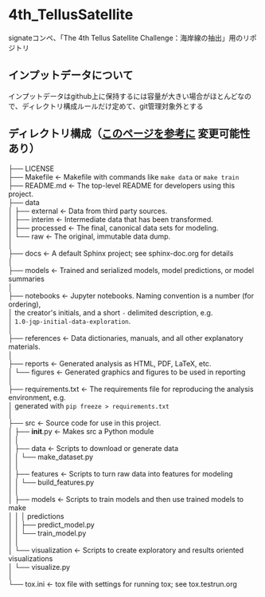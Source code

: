 # 4th_TellusSatellite
signateコンペ、「The 4th Tellus Satellite Challenge：海岸線の抽出」用のリポジトリ

## インプットデータについて
インプットデータはgithub上に保持するには容量が大きい場合がほとんどなので、ディレクトリ構成ルールだけ定めて、git管理対象外とする

## ディレクトリ構成（[このページを参考に](https://www.st-hakky-blog.com/entry/2017/03/24/140738) 変更可能性あり）
├── LICENSE</br>
├── Makefile           <- Makefile with commands like `make data` or `make train`</br>
├── README.md          <- The top-level README for developers using this project.</br>
├── data</br>
│   ├── external       <- Data from third party sources.</br>
│   ├── interim        <- Intermediate data that has been transformed.</br>
│   ├── processed      <- The final, canonical data sets for modeling.</br>
│   └── raw            <- The original, immutable data dump.</br>
│</br>
├── docs               <- A default Sphinx project; see sphinx-doc.org for details</br>
│</br>
├── models             <- Trained and serialized models, model predictions, or model summaries</br>
│</br>
├── notebooks          <- Jupyter notebooks. Naming convention is a number (for ordering),</br>
│                         the creator's initials, and a short `-` delimited description, e.g.</br>
│                         `1.0-jqp-initial-data-exploration`.</br>
│</br>
├── references         <- Data dictionaries, manuals, and all other explanatory materials.</br>
│</br>
├── reports            <- Generated analysis as HTML, PDF, LaTeX, etc.</br>
│   └── figures        <- Generated graphics and figures to be used in reporting</br>
│</br>
├── requirements.txt   <- The requirements file for reproducing the analysis environment, e.g.</br>
│                         generated with `pip freeze > requirements.txt`</br>
│</br>
├── src                <- Source code for use in this project.</br>
│   ├── __init__.py    <- Makes src a Python module</br>
│   │</br>
│   ├── data           <- Scripts to download or generate data</br>
│   │   └── make_dataset.py</br>
│   │</br>
│   ├── features       <- Scripts to turn raw data into features for modeling</br>
│   │   └── build_features.py</br>
│   │</br>
│   ├── models         <- Scripts to train models and then use trained models to make</br>
│   │   │                 predictions</br>
│   │   ├── predict_model.py</br>
│   │   └── train_model.py</br>
│   │</br>
│   └── visualization  <- Scripts to create exploratory and results oriented visualizations</br>
│       └── visualize.py</br>
│</br>
└── tox.ini            <- tox file with settings for running tox; see tox.testrun.org</br>
